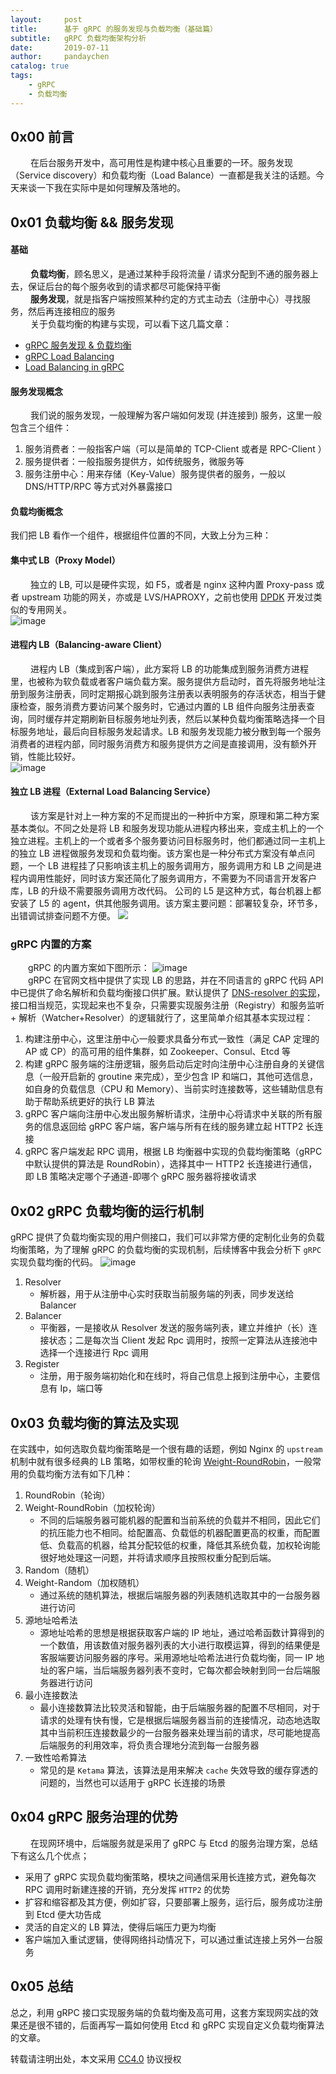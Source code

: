 ```yaml
---
layout:     post
title:      基于 gRPC 的服务发现与负载均衡（基础篇）
subtitle:   gRPC 负载均衡架构分析
date:       2019-07-11
author:     pandaychen
catalog: true
tags:
    - gRPC
    - 负载均衡
---
```


##  0x00    前言
&emsp;&emsp; 在后台服务开发中，高可用性是构建中核心且重要的一环。服务发现（Service discovery）和负载均衡（Load Balance）一直都是我关注的话题。今天来谈一下我在实际中是如何理解及落地的。

##  0x01 负载均衡 && 服务发现

#### 基础
&emsp;&emsp; **负载均衡**，顾名思义，是通过某种手段将流量 / 请求分配到不通的服务器上去，保证后台的每个服务收到的请求都尽可能保持平衡 <br>
&emsp;&emsp; **服务发现**，就是指客户端按照某种约定的方式主动去（注册中心）寻找服务，然后再连接相应的服务 <br>
&emsp;&emsp; 关于负载均衡的构建与实现，可以看下这几篇文章：
-   [gRPC 服务发现 & 负载均衡](https://segmentfault.com/a/1190000008672912)
-   [gRPC Load Balancing](https://gRPC.io/blog/loadbalancing/)
-	[Load Balancing in gRPC](https://github.com/grpc/grpc/blob/master/doc/load-balancing.md)

#### 服务发现概念

&emsp;&emsp; 我们说的服务发现，一般理解为客户端如何发现 (并连接到) 服务，这里一般包含三个组件：
1. 服务消费者：一般指客户端（可以是简单的 TCP-Client 或者是 RPC-Client ）
2. 服务提供者：一般指服务提供方，如传统服务，微服务等
3. 服务注册中心：用来存储（Key-Value）服务提供者的服务，一般以 DNS/HTTP/RPC 等方式对外暴露接口

#### 负载均衡概念
我们把 LB 看作一个组件，根据组件位置的不同，大致上分为三种：
####    集中式 LB（Proxy Model）
&emsp;&emsp; 独立的 LB, 可以是硬件实现，如 F5，或者是 nginx 这种内置 Proxy-pass 或者 upstream 功能的网关，亦或是 LVS/HAPROXY，之前也使用 [DPDK](http://core.dpdk.org/doc/quick-start/) 开发过类似的专用网关。<br>
![image](https://image-static.segmentfault.com/376/097/3760970390-58c6367e9e8e5_articlex)


####    进程内 LB（Balancing-aware Client）
&emsp;&emsp; 进程内 LB（集成到客户端），此方案将 LB 的功能集成到服务消费方进程里，也被称为软负载或者客户端负载方案。服务提供方启动时，首先将服务地址注册到服务注册表，同时定期报心跳到服务注册表以表明服务的存活状态，相当于健康检查，服务消费方要访问某个服务时，它通过内置的 LB 组件向服务注册表查询，同时缓存并定期刷新目标服务地址列表，然后以某种负载均衡策略选择一个目标服务地址，最后向目标服务发起请求。LB 和服务发现能力被分散到每一个服务消费者的进程内部，同时服务消费方和服务提供方之间是直接调用，没有额外开销，性能比较好。<br>
![image](https://image-static.segmentfault.com/816/567/816567186-58c636a93e391_articlex)


####    独立 LB 进程（External Load Balancing Service）
&emsp;&emsp; 该方案是针对上一种方案的不足而提出的一种折中方案，原理和第二种方案基本类似。不同之处是将 LB 和服务发现功能从进程内移出来，变成主机上的一个独立进程。主机上的一个或者多个服务要访问目标服务时，他们都通过同一主机上的独立 LB 进程做服务发现和负载均衡。该方案也是一种分布式方案没有单点问题，一个 LB 进程挂了只影响该主机上的服务调用方，服务调用方和 LB 之间是进程内调用性能好，同时该方案还简化了服务调用方，不需要为不同语言开发客户库，LB 的升级不需要服务调用方改代码。 公司的 L5 是这种方式，每台机器上都安装了 L5 的 agent，供其他服务调用。该方案主要问题：部署较复杂，环节多，出错调试排查问题不方便。
![](https://image-static.segmentfault.com/157/460/1574606891-58c636b7d0619_articlex)


### gRPC 内置的方案
&emsp;&emsp;gRPC 的内置方案如下图所示：
![image](https://image-static.segmentfault.com/210/753/2107536928-58c636c2d6702_articlex)
<br>
&emsp;&emsp;gRPC 在官网文档中提供了实现 LB 的思路，并在不同语言的 gRPC 代码 API 中已提供了命名解析和负载均衡接口供扩展。默认提供了 [DNS-resolver 的实现](https://github.com/gRPC/gRPC-go/blob/v1.8.0/resolver/resolver.go)，接口相当规范，实现起来也不复杂，只需要实现服务注册（Registry）和服务监听 + 解析（Watcher+Resolver）的逻辑就行了，这里简单介绍其基本实现过程：

1.	构建注册中心，这里注册中心一般要求具备分布式一致性（满足 CAP 定理的 AP 或 CP）的高可用的组件集群，如 Zookeeper、Consul、Etcd 等
2.	构建 gRPC 服务端的注册逻辑，服务启动后定时向注册中心注册自身的关键信息（一般开启新的 groutine 来完成），至少包含 IP 和端口，其他可选信息，如自身的负载信息（CPU 和 Memory）、当前实时连接数等，这些辅助信息有助于帮助系统更好的执行 LB 算法
3.	gRPC 客户端向注册中心发出服务解析请求，注册中心将请求中关联的所有服务的信息返回给 gRPC 客户端，客户端与所有在线的服务建立起 HTTP2 长连接
4.	gRPC 客户端发起 RPC 调用，根据 LB 均衡器中实现的负载均衡策略（gRPC 中默认提供的算法是 RoundRobin），选择其中一 HTTP2 长连接进行通信，即 LB 策略决定哪个子通道-即哪个 gRPC 服务器将接收请求

##	0x02 gRPC 负载均衡的运行机制
gRPC 提供了负载均衡实现的用户侧接口，我们可以非常方便的定制化业务的负载均衡策略，为了理解 gRPC 的负载均衡的实现机制，后续博客中我会分析下 `gRPC` 实现负载均衡的代码。
![image](https://wx1.sbimg.cn/2020/04/29/grpc-lb-basic1.png)
1.  Resolver
	-	解析器，用于从注册中心实时获取当前服务端的列表，同步发送给 Balancer
2.  Balancer
	-	平衡器，一是接收从 Resolver 发送的服务端列表，建立并维护（长）连接状态；二是每次当 Client 发起 Rpc 调用时，按照一定算法从连接池中选择一个连接进行 Rpc 调用
3.  Register
	-	注册，用于服务端初始化和在线时，将自己信息上报到注册中心，主要信息有 Ip，端口等

##  0x03 负载均衡的算法及实现
在实践中，如何选取负载均衡策略是一个很有趣的话题，例如 Nginx 的 `upstream` 机制中就有很多经典的 LB 策略，如带权重的轮询 [Weight-RoundRobin](https://github.com/nginx/nginx/blob/master/src/http/ngx_http_upstream_round_robin.c)，一般常用的负载均衡方法有如下几种：

1.  RoundRobin（轮询）
2.  Weight-RoundRobin（加权轮询）<br>
    -   不同的后端服务器可能机器的配置和当前系统的负载并不相同，因此它们的抗压能力也不相同。给配置高、负载低的机器配置更高的权重，而配置低、负载高的机器，给其分配较低的权重，降低其系统负载，加权轮询能很好地处理这一问题，并将请求顺序且按照权重分配到后端。
3.  Random（随机）
4.  Weight-Random（加权随机）<br>
	-	通过系统的随机算法，根据后端服务器的列表随机选取其中的一台服务器进行访问
5.  源地址哈希法
	-	源地址哈希的思想是根据获取客户端的 IP 地址，通过哈希函数计算得到的一个数值，用该数值对服务器列表的大小进行取模运算，得到的结果便是客服端要访问服务器的序号。采用源地址哈希法进行负载均衡，同一 IP 地址的客户端，当后端服务器列表不变时，它每次都会映射到同一台后端服务器进行访问
6.  最小连接数法
	-	最小连接数算法比较灵活和智能，由于后端服务器的配置不尽相同，对于请求的处理有快有慢，它是根据后端服务器当前的连接情况，动态地选取其中当前积压连接数最少的一台服务器来处理当前的请求，尽可能地提高后端服务的利用效率，将负责合理地分流到每一台服务器
7.  一致性哈希算法
	-	常见的是 `Ketama` 算法，该算法是用来解决 `cache` 失效导致的缓存穿透的问题的，当然也可以适用于 gRPC 长连接的场景

##	0x04 gRPC 服务治理的优势
&emsp;&emsp; 在现网环境中，后端服务就是采用了 gRPC 与 Etcd 的服务治理方案，总结下有这么几个优点；
-   采用了 gRPC 实现负载均衡策略，模块之间通信采用长连接方式，避免每次 RPC 调用时新建连接的开销，充分发挥 `HTTP2` 的优势
-   扩容和缩容都及其方便，例如扩容，只要部署上服务，运行后，服务成功注册到 Etcd 便大功告成
-   灵活的自定义的 LB 算法，使得后端压力更为均衡
-   客户端加入重试逻辑，使得网络抖动情况下，可以通过重试连接上另外一台服务

## 0x05	总结
总之，利用 gRPC 接口实现服务端的负载均衡及高可用，这套方案现网实战的效果还是很不错的，后面再写一篇如何使用 Etcd 和 gRPC 实现自定义负载均衡算法的文章。

转载请注明出处，本文采用 [CC4.0](http://creativecommons.org/licenses/by-nc-nd/4.0/) 协议授权
